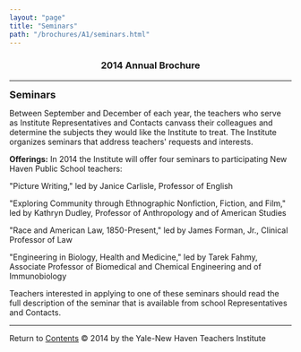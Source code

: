 ```yaml
---
layout: "page"
title: "Seminars"
path: "/brochures/A1/seminars.html"
---
```

<main>
<title>Seminars </title>
<h3 align="center">2014 Annual Brochure</h3> 
<hr/>
<font size="4"><b>Seminars</b></font>
<p>
Between September and December of each year, the teachers who serve as Institute Representatives and Contacts canvass their colleagues and determine the subjects they would like the Institute to treat. The Institute organizes seminars that address teachers' requests and interests.
</p><p>
<b>Offerings:</b> In 2014 the Institute will offer four seminars to participating New Haven Public School teachers:
</p><p>
"Picture Writing," led by Janice Carlisle, Professor of English 
</p><p>
"Exploring Community through Ethnographic Nonfiction, Fiction, and Film," led by Kathryn Dudley, Professor of Anthropology and of American Studies  
</p><p>
"Race and American Law, 1850-Present," led by James Forman, Jr., Clinical Professor of Law
</p><p>
"Engineering in Biology, Health and Medicine," led by Tarek Fahmy, Associate Professor of Biomedical and Chemical Engineering and of Immunobiology  
</p><p>
Teachers interested in applying to one of these seminars should read the full description of the seminar that is available from school Representatives and Contacts.
</p>
<hr/>
<a align="left">Return to </a><a href="index.html">Contents</a>
© 2014 by the Yale-New Haven Teachers Institute
</main>